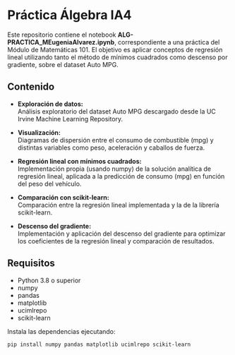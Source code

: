 # Práctica Álgebra IA4

Este repositorio contiene el notebook **ALG-PRACTICA_MEugeniaAlvarez.ipynb**, correspondiente a una práctica del Módulo de Matemáticas 101. El objetivo es aplicar conceptos de regresión lineal utilizando tanto el método de mínimos cuadrados como descenso por gradiente, sobre el dataset Auto MPG.

## Contenido

- **Exploración de datos:**  
  Análisis exploratorio del dataset Auto MPG descargado desde la UC Irvine Machine Learning Repository.

- **Visualización:**  
  Diagramas de dispersión entre el consumo de combustible (mpg) y distintas variables como peso, aceleración y caballos de fuerza.

- **Regresión lineal con mínimos cuadrados:**  
  Implementación propia (usando numpy) de la solución analítica de regresión lineal, aplicada a la predicción de consumo (mpg) en función del peso del vehículo.

- **Comparación con scikit-learn:**  
  Comparación entre la regresión lineal implementada y la de la librería scikit-learn.

- **Descenso del gradiente:**  
  Implementación y aplicación del descenso del gradiente para optimizar los coeficientes de la regresión lineal y comparación de resultados.

## Requisitos

- Python 3.8 o superior
- numpy
- pandas
- matplotlib
- ucimlrepo
- scikit-learn

Instala las dependencias ejecutando:

```bash
pip install numpy pandas matplotlib ucimlrepo scikit-learn
